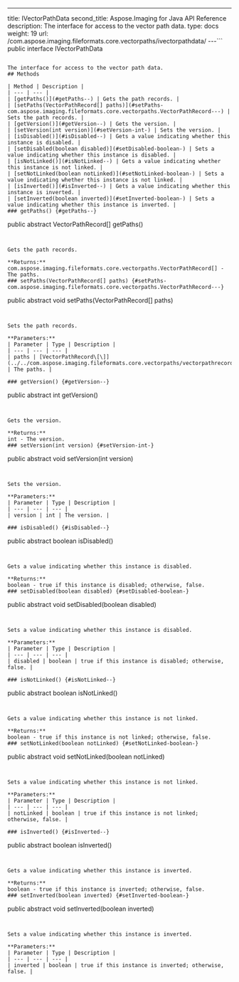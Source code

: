 ---
title: IVectorPathData
second_title: Aspose.Imaging for Java API Reference
description: The interface for access to the vector path data.
type: docs
weight: 19
url: /com.aspose.imaging.fileformats.core.vectorpaths/ivectorpathdata/
---```
public interface IVectorPathData
```

The interface for access to the vector path data.
## Methods

| Method | Description |
| --- | --- |
| [getPaths()](#getPaths--) | Gets the path records. |
| [setPaths(VectorPathRecord[] paths)](#setPaths-com.aspose.imaging.fileformats.core.vectorpaths.VectorPathRecord---) | Sets the path records. |
| [getVersion()](#getVersion--) | Gets the version. |
| [setVersion(int version)](#setVersion-int-) | Sets the version. |
| [isDisabled()](#isDisabled--) | Gets a value indicating whether this instance is disabled. |
| [setDisabled(boolean disabled)](#setDisabled-boolean-) | Sets a value indicating whether this instance is disabled. |
| [isNotLinked()](#isNotLinked--) | Gets a value indicating whether this instance is not linked. |
| [setNotLinked(boolean notLinked)](#setNotLinked-boolean-) | Sets a value indicating whether this instance is not linked. |
| [isInverted()](#isInverted--) | Gets a value indicating whether this instance is inverted. |
| [setInverted(boolean inverted)](#setInverted-boolean-) | Sets a value indicating whether this instance is inverted. |
### getPaths() {#getPaths--}
```
public abstract VectorPathRecord[] getPaths()
```


Gets the path records.

**Returns:**
com.aspose.imaging.fileformats.core.vectorpaths.VectorPathRecord[] - The paths.
### setPaths(VectorPathRecord[] paths) {#setPaths-com.aspose.imaging.fileformats.core.vectorpaths.VectorPathRecord---}
```
public abstract void setPaths(VectorPathRecord[] paths)
```


Sets the path records.

**Parameters:**
| Parameter | Type | Description |
| --- | --- | --- |
| paths | [VectorPathRecord\[\]](../../com.aspose.imaging.fileformats.core.vectorpaths/vectorpathrecord) | The paths. |

### getVersion() {#getVersion--}
```
public abstract int getVersion()
```


Gets the version.

**Returns:**
int - The version.
### setVersion(int version) {#setVersion-int-}
```
public abstract void setVersion(int version)
```


Sets the version.

**Parameters:**
| Parameter | Type | Description |
| --- | --- | --- |
| version | int | The version. |

### isDisabled() {#isDisabled--}
```
public abstract boolean isDisabled()
```


Gets a value indicating whether this instance is disabled.

**Returns:**
boolean - true if this instance is disabled; otherwise, false.
### setDisabled(boolean disabled) {#setDisabled-boolean-}
```
public abstract void setDisabled(boolean disabled)
```


Sets a value indicating whether this instance is disabled.

**Parameters:**
| Parameter | Type | Description |
| --- | --- | --- |
| disabled | boolean | true if this instance is disabled; otherwise, false. |

### isNotLinked() {#isNotLinked--}
```
public abstract boolean isNotLinked()
```


Gets a value indicating whether this instance is not linked.

**Returns:**
boolean - true if this instance is not linked; otherwise, false.
### setNotLinked(boolean notLinked) {#setNotLinked-boolean-}
```
public abstract void setNotLinked(boolean notLinked)
```


Sets a value indicating whether this instance is not linked.

**Parameters:**
| Parameter | Type | Description |
| --- | --- | --- |
| notLinked | boolean | true if this instance is not linked; otherwise, false. |

### isInverted() {#isInverted--}
```
public abstract boolean isInverted()
```


Gets a value indicating whether this instance is inverted.

**Returns:**
boolean - true if this instance is inverted; otherwise, false.
### setInverted(boolean inverted) {#setInverted-boolean-}
```
public abstract void setInverted(boolean inverted)
```


Sets a value indicating whether this instance is inverted.

**Parameters:**
| Parameter | Type | Description |
| --- | --- | --- |
| inverted | boolean | true if this instance is inverted; otherwise, false. |

